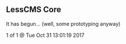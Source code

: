 LessCMS Core
------------

It has begun... (well, some prototyping anyway)

1 of 1 @ Tue Oct 31 13:01:19 2017
